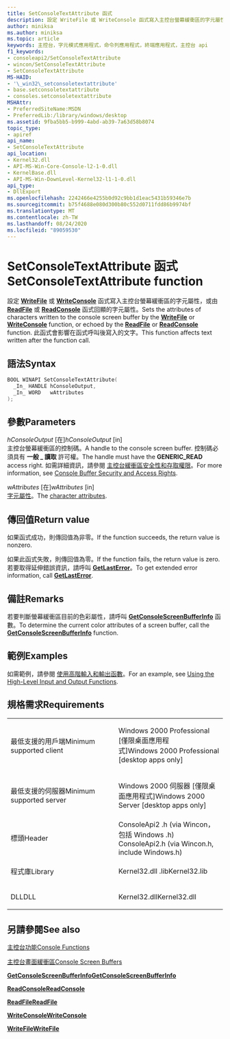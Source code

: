 ```yaml
---
title: SetConsoleTextAttribute 函式
description: 設定 WriteFile 或 WriteConsole 函式寫入主控台螢幕緩衝區的字元屬性，或由 ReadFile 或 ReadConsole 函式回顯的字元屬性。
author: miniksa
ms.author: miniksa
ms.topic: article
keywords: 主控台，字元模式應用程式，命令列應用程式，終端應用程式，主控台 api
f1_keywords:
- consoleapi2/SetConsoleTextAttribute
- wincon/SetConsoleTextAttribute
- SetConsoleTextAttribute
MS-HAID:
- '\_win32\_setconsoletextattribute'
- base.setconsoletextattribute
- consoles.setconsoletextattribute
MSHAttr:
- PreferredSiteName:MSDN
- PreferredLib:/library/windows/desktop
ms.assetid: 9fba5bb5-b999-4abd-ab39-7a63d58b8074
topic_type:
- apiref
api_name:
- SetConsoleTextAttribute
api_location:
- Kernel32.dll
- API-MS-Win-Core-Console-l2-1-0.dll
- KernelBase.dll
- API-MS-Win-DownLevel-Kernel32-l1-1-0.dll
api_type:
- DllExport
ms.openlocfilehash: 2242466e4255b0d92c9bb1d1eac5431b59346e7b
ms.sourcegitcommit: b75f4688e080d300b80c552d0711fdd86b9974bf
ms.translationtype: MT
ms.contentlocale: zh-TW
ms.lasthandoff: 08/24/2020
ms.locfileid: "89059530"
---
```

# <a name="setconsoletextattribute-function"></a><span data-ttu-id="07e8c-104">SetConsoleTextAttribute 函式</span><span class="sxs-lookup"><span data-stu-id="07e8c-104">SetConsoleTextAttribute function</span></span>


<span data-ttu-id="07e8c-105">設定 [**WriteFile**](https://msdn.microsoft.com/library/windows/desktop/aa365747) 或 [**WriteConsole**](writeconsole.md) 函式寫入主控台螢幕緩衝區的字元屬性，或由 [**ReadFile**](https://msdn.microsoft.com/library/windows/desktop/aa365467) 或 [**ReadConsole**](readconsole.md) 函式回顯的字元屬性。</span><span class="sxs-lookup"><span data-stu-id="07e8c-105">Sets the attributes of characters written to the console screen buffer by the [**WriteFile**](https://msdn.microsoft.com/library/windows/desktop/aa365747) or [**WriteConsole**](writeconsole.md) function, or echoed by the [**ReadFile**](https://msdn.microsoft.com/library/windows/desktop/aa365467) or [**ReadConsole**](readconsole.md) function.</span></span> <span data-ttu-id="07e8c-106">此函式會影響在函式呼叫後寫入的文字。</span><span class="sxs-lookup"><span data-stu-id="07e8c-106">This function affects text written after the function call.</span></span>

<a name="syntax"></a><span data-ttu-id="07e8c-107">語法</span><span class="sxs-lookup"><span data-stu-id="07e8c-107">Syntax</span></span>
------

```C
BOOL WINAPI SetConsoleTextAttribute(
  _In_ HANDLE hConsoleOutput,
  _In_ WORD   wAttributes
);
```

<a name="parameters"></a><span data-ttu-id="07e8c-108">參數</span><span class="sxs-lookup"><span data-stu-id="07e8c-108">Parameters</span></span>
----------

<span data-ttu-id="07e8c-109">*hConsoleOutput* \[在\]</span><span class="sxs-lookup"><span data-stu-id="07e8c-109">*hConsoleOutput* \[in\]</span></span>  
<span data-ttu-id="07e8c-110">主控台螢幕緩衝區的控制碼。</span><span class="sxs-lookup"><span data-stu-id="07e8c-110">A handle to the console screen buffer.</span></span> <span data-ttu-id="07e8c-111">控制碼必須具有 **一般 \_ 讀取** 許可權。</span><span class="sxs-lookup"><span data-stu-id="07e8c-111">The handle must have the **GENERIC\_READ** access right.</span></span> <span data-ttu-id="07e8c-112">如需詳細資訊，請參閱 [主控台緩衝區安全性和存取權限](console-buffer-security-and-access-rights.md)。</span><span class="sxs-lookup"><span data-stu-id="07e8c-112">For more information, see [Console Buffer Security and Access Rights](console-buffer-security-and-access-rights.md).</span></span>

<span data-ttu-id="07e8c-113">*wAttributes* \[在\]</span><span class="sxs-lookup"><span data-stu-id="07e8c-113">*wAttributes* \[in\]</span></span>  
<span data-ttu-id="07e8c-114">[字元屬性](console-screen-buffers.md#_win32_font_attributes)。</span><span class="sxs-lookup"><span data-stu-id="07e8c-114">The [character attributes](console-screen-buffers.md#_win32_font_attributes).</span></span>

<a name="return-value"></a><span data-ttu-id="07e8c-115">傳回值</span><span class="sxs-lookup"><span data-stu-id="07e8c-115">Return value</span></span>
------------

<span data-ttu-id="07e8c-116">如果函式成功，則傳回值為非零。</span><span class="sxs-lookup"><span data-stu-id="07e8c-116">If the function succeeds, the return value is nonzero.</span></span>

<span data-ttu-id="07e8c-117">如果此函式失敗，則傳回值為零。</span><span class="sxs-lookup"><span data-stu-id="07e8c-117">If the function fails, the return value is zero.</span></span> <span data-ttu-id="07e8c-118">若要取得延伸錯誤資訊，請呼叫 [**GetLastError**](https://msdn.microsoft.com/library/windows/desktop/ms679360)。</span><span class="sxs-lookup"><span data-stu-id="07e8c-118">To get extended error information, call [**GetLastError**](https://msdn.microsoft.com/library/windows/desktop/ms679360).</span></span>

<a name="remarks"></a><span data-ttu-id="07e8c-119">備註</span><span class="sxs-lookup"><span data-stu-id="07e8c-119">Remarks</span></span>
-------

<span data-ttu-id="07e8c-120">若要判斷螢幕緩衝區目前的色彩屬性，請呼叫 [**GetConsoleScreenBufferInfo**](getconsolescreenbufferinfo.md) 函數。</span><span class="sxs-lookup"><span data-stu-id="07e8c-120">To determine the current color attributes of a screen buffer, call the [**GetConsoleScreenBufferInfo**](getconsolescreenbufferinfo.md) function.</span></span>

<a name="examples"></a><span data-ttu-id="07e8c-121">範例</span><span class="sxs-lookup"><span data-stu-id="07e8c-121">Examples</span></span>
--------

<span data-ttu-id="07e8c-122">如需範例，請參閱 [使用高階輸入和輸出函數](using-the-high-level-input-and-output-functions.md)。</span><span class="sxs-lookup"><span data-stu-id="07e8c-122">For an example, see [Using the High-Level Input and Output Functions](using-the-high-level-input-and-output-functions.md).</span></span>

<a name="requirements"></a><span data-ttu-id="07e8c-123">規格需求</span><span class="sxs-lookup"><span data-stu-id="07e8c-123">Requirements</span></span>
------------

<table>
<colgroup>
<col width="50%" />
<col width="50%" />
</colgroup>
<tbody>
<tr class="odd">
<td><p><span data-ttu-id="07e8c-124">最低支援的用戶端</span><span class="sxs-lookup"><span data-stu-id="07e8c-124">Minimum supported client</span></span></p></td>
<td><p><span data-ttu-id="07e8c-125">Windows 2000 Professional [僅限桌面應用程式]</span><span class="sxs-lookup"><span data-stu-id="07e8c-125">Windows 2000 Professional [desktop apps only]</span></span></p></td>
</tr>
<tr class="even">
<td><p><span data-ttu-id="07e8c-126">最低支援的伺服器</span><span class="sxs-lookup"><span data-stu-id="07e8c-126">Minimum supported server</span></span></p></td>
<td><p><span data-ttu-id="07e8c-127">Windows 2000 伺服器 [僅限桌面應用程式]</span><span class="sxs-lookup"><span data-stu-id="07e8c-127">Windows 2000 Server [desktop apps only]</span></span></p></td>
</tr>
<tr class="odd">
<td><p><span data-ttu-id="07e8c-128">標頭</span><span class="sxs-lookup"><span data-stu-id="07e8c-128">Header</span></span></p></td>
<td><span data-ttu-id="07e8c-129">ConsoleApi2 .h (via Wincon，包括 Windows .h) </span><span class="sxs-lookup"><span data-stu-id="07e8c-129">ConsoleApi2.h (via Wincon.h, include Windows.h)</span></span></td>
</tr>
<tr class="even">
<td><p><span data-ttu-id="07e8c-130">程式庫</span><span class="sxs-lookup"><span data-stu-id="07e8c-130">Library</span></span></p></td>
<td><span data-ttu-id="07e8c-131">Kernel32.dll .lib</span><span class="sxs-lookup"><span data-stu-id="07e8c-131">Kernel32.lib</span></span></td>
</tr>
<tr class="odd">
<td><p><span data-ttu-id="07e8c-132">DLL</span><span class="sxs-lookup"><span data-stu-id="07e8c-132">DLL</span></span></p></td>
<td><span data-ttu-id="07e8c-133">Kernel32.dll</span><span class="sxs-lookup"><span data-stu-id="07e8c-133">Kernel32.dll</span></span></td>
</tr>
<tr class="even">
</tr>
<tr class="odd">
</tr>
<tr class="even">
</tr>
</tbody>
</table>

## <a name="span-idsee_alsospansee-also"></a><span data-ttu-id="07e8c-134"><span id="see_also"></span>另請參閱</span><span class="sxs-lookup"><span data-stu-id="07e8c-134"><span id="see_also"></span>See also</span></span>


[<span data-ttu-id="07e8c-135">主控台功能</span><span class="sxs-lookup"><span data-stu-id="07e8c-135">Console Functions</span></span>](console-functions.md)

[<span data-ttu-id="07e8c-136">主控台畫面緩衝區</span><span class="sxs-lookup"><span data-stu-id="07e8c-136">Console Screen Buffers</span></span>](console-screen-buffers.md)

[<span data-ttu-id="07e8c-137">**GetConsoleScreenBufferInfo**</span><span class="sxs-lookup"><span data-stu-id="07e8c-137">**GetConsoleScreenBufferInfo**</span></span>](getconsolescreenbufferinfo.md)

[<span data-ttu-id="07e8c-138">**ReadConsole**</span><span class="sxs-lookup"><span data-stu-id="07e8c-138">**ReadConsole**</span></span>](readconsole.md)

[<span data-ttu-id="07e8c-139">**ReadFile**</span><span class="sxs-lookup"><span data-stu-id="07e8c-139">**ReadFile**</span></span>](https://msdn.microsoft.com/library/windows/desktop/aa365467)

[<span data-ttu-id="07e8c-140">**WriteConsole**</span><span class="sxs-lookup"><span data-stu-id="07e8c-140">**WriteConsole**</span></span>](writeconsole.md)

[<span data-ttu-id="07e8c-141">**WriteFile**</span><span class="sxs-lookup"><span data-stu-id="07e8c-141">**WriteFile**</span></span>](https://msdn.microsoft.com/library/windows/desktop/aa365747)

 

 




